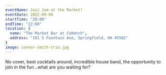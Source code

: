 ```yaml
---
eventName: Jazz Jam at the Market!
eventDate: 2022-09-09
startTime: "20:00"
endTime: "22:00"
location: {
  name: "The Market Bar at CoHatch",
  address: "101 S Fountain Ave, Springfield, OH 45502"
}
image: connor-smith-trio.jpg
---
```


No cover, best cocktails around, incredible house band, the opportunity to join in the fun...what are you waiting for?

